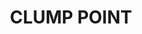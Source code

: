---
lastmod: '2025-04-06T06:05:21+00:00'
latitude: -17.830091
layout: suburb
longitude: 146.09996
postcode: '4852'
state: QLD
title: CLUMP POINT
url: /qld/clump-point/
---